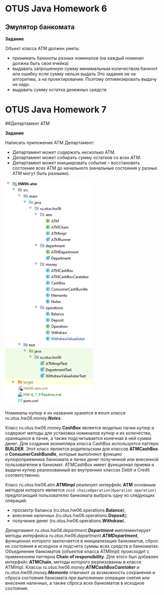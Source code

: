 # OTUS Java Homework 6
## Эмулятор банкомата

**Задание**

Объект класса АТМ должен уметь:
- принимать банкноты разных номиналов (на каждый номинал должна быть своя ячейка)
- выдавать запрошенную сумму минимальным количеством банкнот или ошибку если сумму нельзя выдать
Это задание не на алгоритмы, а на проектирование.
Поэтому оптимизировать выдачу не надо.
- выдавать сумму остатка денежных средств

# OTUS Java Homework 7
##Департамент ATM

**Задание**

Написать приложение ATM Департамент:
- Департамент может содержать несколько ATM.
- Департамент может собирать сумму остатков со всех ATM.
- Департамент может инициировать событие – восстановить состояние всех
ATM до начального (начальные состояния у разных ATM могут быть
разными).

[![Структура проекта в IDEA](https://github.com/eugenesev/otus-2019-03/blob/master/img/HW-6.png)](https://github.com/eugenesev/otus-2019-03/tree/master/HW06-atm)

Номиналы купюр и их названия хранятся в enum классе *ru.otus.hw06.money.**Notes***.

Класс ru.otus.hw06.money.**CashBox** является моделью пачки купюр и содержит методы для установки номиналов купюр и их количества, хранящихся в пачке, а также подсчитывается конечная в ней сумма денег. Для создания экземпляра класса CashBox используется паттерн **BUILDER**. Этот класс является родительским для классов **ATMCashBox** и **ConsumerCashBundle**, которые выполняют функцию купюроприемника банкомата и пачки денег полученной или внесенной пользователем в банкомат. ATMCashBox имеет функционал приема и выдачи купюр реализованный во внутренних классах Debit и Credit соответственно.

Класс ru.otus.hw06.atm.**ATMImpl** реализует интерфейс **ATM** основным методом которого является `void choiceOperation(Operation operation)` предлогающий пользователю банкомата выбрать одну из следующих операций:
- просмотр баланса (ru.otus.hw06.operations.**Balance**);
- внесение наличных (ru.otus.hw06.operations.**Deposit**);
- получение денег (ru.otus.hw06.operations.**Withdraw**).

Департамент *ru.otus.hw06.department.**Department*** имплементирует методы интерфейса *ru.otus.hw06.department.**ATMDepartment***, функционал которого заключается в инициализации банкоматов, сброс их состояния в исходное и подсчета суммы всех средств в банкоматах.
Объединение банкоматов (объектов класса ATMImpl) происходит с применением паттерна **Chain of responsibility**. Для этого был добавлен интерфейс **ATMChain**, методы которого реализованны в классе ATMImpl. 
Классы *ru.otus.hw06.money.**ATMCashBoxCaretaker*** и *ru.otus.hw06.money.**Memento*** отвечают за возможность сохранения и сброса состояния банкомата при выполнении операции снятия или внесения наличных, а также сброса всех банкоматов в исходное состояние.